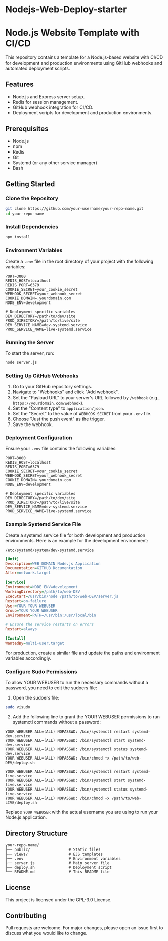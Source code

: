 # Nodejs-Web-Deploy-starter

# Node.js Website Template with CI/CD

This repository contains a template for a Node.js-based website with CI/CD for development and production environments using GitHub webhooks and automated deployment scripts.

## Features

- Node.js and Express server setup.
- Redis for session management.
- GitHub webhook integration for CI/CD.
- Deployment scripts for development and production environments.

## Prerequisites

- Node.js
- npm
- Redis
- Git
- Systemd (or any other service manager)
- Bash

## Getting Started

### Clone the Repository

```bash
git clone https://github.com/your-username/your-repo-name.git
cd your-repo-name
```

### Install Dependencies

```bash
npm install
```

### Environment Variables

Create a `.env` file in the root directory of your project with the following variables:

```plaintext
PORT=3000
REDIS_HOST=localhost
REDIS_PORT=6379
COOKIE_SECRET=your_cookie_secret
WEBHOOK_SECRET=your_webhook_secret
COOKIE_DOMAIN=.yourdomain.com
NODE_ENV=development

# Deployment specific variables
DEV_DIRECTORY=/path/to/dev/site
PROD_DIRECTORY=/path/to/live/site
DEV_SERVICE_NAME=dev-systemd.service
PROD_SERVICE_NAME=live-systemd.service
```

### Running the Server

To start the server, run:

```bash
node server.js
```

### Setting Up GitHub Webhooks

1. Go to your GitHub repository settings.
2. Navigate to "Webhooks" and click "Add webhook".
3. Set the "Payload URL" to your server's URL followed by `/webhook` (e.g., `https://yourdomain.com/webhook`).
4. Set the "Content type" to `application/json`.
5. Set the "Secret" to the value of `WEBHOOK_SECRET` from your `.env` file.
6. Choose "Just the push event" as the trigger.
7. Save the webhook.

### Deployment Configuration

Ensure your `.env` file contains the following variables:

```plaintext
PORT=3000
REDIS_HOST=localhost
REDIS_PORT=6379
COOKIE_SECRET=your_cookie_secret
WEBHOOK_SECRET=your_webhook_secret
COOKIE_DOMAIN=.yourdomain.com
NODE_ENV=development

# Deployment specific variables
DEV_DIRECTORY=/path/to/dev/site
PROD_DIRECTORY=/path/to/live/site
DEV_SERVICE_NAME=dev-systemd.service
PROD_SERVICE_NAME=live-systemd.service
```

### Example Systemd Service File

Create a systemd service file for both development and production environments. Here is an example for the development environment:

`/etc/systemd/system/dev-systemd.service`

```ini
[Unit]
Description=WEB DOMAIN Node.js Application
Documentation=GITHUB Documentation
After=network.target

[Service]
Environment=NODE_ENV=development
WorkingDirectory=/path/to/web-DEV
ExecStart=/usr/bin/node /path/to/web-DEV/server.js
Restart=on-failure
User=YOUR YOUR WEBUSER
Group=YOUR YOUR WEBUSER
Environment=PATH=/usr/bin:/usr/local/bin

# Ensure the service restarts on errors
Restart=always

[Install]
WantedBy=multi-user.target


```

For production, create a similar file and update the paths and environment variables accordingly.

### Configure Sudo Permissions

To allow YOUR WEBUSER to run the necessary commands without a password, you need to edit the sudoers file:

1. Open the sudoers file:

```bash
sudo visudo
```

2. Add the following line to grant the YOUR WEBUSER permissions to run systemctl commands without a password:

```plaintext
YOUR WEBUSER ALL=(ALL) NOPASSWD: /bin/systemctl restart systemd-dev.service
YOUR WEBUSER ALL=(ALL) NOPASSWD: /bin/systemctl start systemd-dev.service
YOUR WEBUSER ALL=(ALL) NOPASSWD: /bin/systemctl status systemd-dev.service
YOUR WEBUSER ALL=(ALL) NOPASSWD: /bin/chmod +x /path/to/web-DEV/deploy.sh

YOUR WEBUSER ALL=(ALL) NOPASSWD: /bin/systemctl restart systemd-live.service
YOUR WEBUSER ALL=(ALL) NOPASSWD: /bin/systemctl start systemd-live.service
YOUR WEBUSER ALL=(ALL) NOPASSWD: /bin/systemctl status systemd-live.service
YOUR WEBUSER ALL=(ALL) NOPASSWD: /bin/chmod +x /path/to/web-LIVE/deploy.sh

```

Replace `YOUR WEBUSER` with the actual username you are using to run your Node.js application.

## Directory Structure

```
your-repo-name/
├── public/                 # Static files
├── views/                  # EJS templates
├── .env                    # Environment variables
├── server.js               # Main server file
├── deploy.sh               # Deployment script
└── README.md               # This README file
```

## License

This project is licensed under the GPL-3.0 License.

## Contributing

Pull requests are welcome. For major changes, please open an issue first to discuss what you would like to change.
